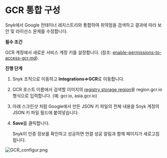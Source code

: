 # GCR 통합 구성

Snyk에서 Google 컨테이너 레지스트리와 통합하여 취약점을 검색하고 결과에 따라 보안 및 라이선스 문제를 수정합니다.

**필수 조건**

GCR 계정에서 새로운 서비스 계정 키를 설정합니다. (참조:  [enable-permissions-to-access-gcr.md](enable-permissions-to-access-gcr.md "mention")).

**진행 단계**

1. Snyk 조직으로 이동하고 **Integrations=>GCR**로 이동합니다.
2. GCR 호스트 이름에서 검색할 이미지의 [registry storage region](https://cloud.google.com/container-registry/docs/pushing-and-pulling)을 region.gcr.io 형식으로 입력합니다. (예: gcr.io, asia.gcr.io)
3. 아래 스크린샷 처럼 Google에서 만든 JSON 키 파일의 전체 내용을 Snyk 계정의 JSON 키 파일 필드에 붙여넣습니다.
4.  **Save**를 클릭합니다.

    Snyk이 인증 정보를 확인하고 성공하면 연결 성공 알림과 함께 페이지가 새로고침됩니다.

![GCR\_configur.png](../../../../.gitbook/assets/uuid-47cf04cb-248e-5d0f-d35a-f36fbb624614-en.png)
